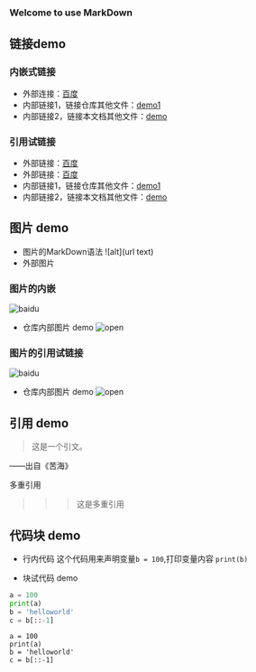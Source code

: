 ### Welcome to use MarkDown

## 链接demo
### 内嵌式链接
- 外部连接：[百度](http://www.baidu.com)
- 内部链接1，链接仓库其他文件：[demo1](demo1.md)
- 内部链接2，链接本文档其他文件：[demo](demo2.md#代码块-demo)

### 引用试链接

- 外部链接：[百度]
- 外部链接：[百度][baidu]
- 内部链接1，链接仓库其他文件：[demo1]
- 内部链接2，链接本文档其他文件：[demo]


## 图片 demo
- 图片的MarkDown语法
	![alt](url text)
- 外部图片  
### 图片的内嵌
![baidu](https://www.baidu.com/img/xinshouye_353af22a7f305e1fb6cfa259394dea9b.png)
- 仓库内部图片 demo
![open](images/open.jpg)


### 图片的引用试链接
![baidu][baidu_image]
- 仓库内部图片 demo
![open][open_image]

## 引用 demo
> 这是一个引文。  

——出自《苦海》

多重引用
>>> 这是多重引用  


## 代码块 demo
- 行内代码
这个代码用来声明变量`b = 100`,打印变量内容 `print(b)`


- 块试代码 demo
```python
a = 100
print(a)
b = 'helloworld'
c = b[::-1]
```


    a = 100
    print(a)
    b = 'helloworld'
    c = b[::-1]


<!--- 下面是本文本用到的链接 -->

[百度]: http//www.baidu.com
[baidu]: http//www.baidu.com
[demo1]: demo1.md
[demo]: demo2.md#代码块-demo

[baidu_image]: https://www.baidu.com/img/xinshouye_353af22a7f305e1fb6cfa259394dea9b.png
[open_image]: images/open.jpg
